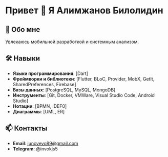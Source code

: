 # Привет 👋 Я Алимжанов Билолидин

## 🚀 Обо мне

Увлекаюсь мобильной разработкой и системным анализом.

## 🛠️ Навыки

- **Языки программирования**: [Dart]
- **Фреймворки и библиотеки**: [Flutter, BLoC, Provider, MobX, GetIt, SharedPreferences, Firebase]
- **Базы данных**: [PostgreSQL, MySQL, MongoDB]
- **Инструменты**: [Git, Docker, VMWare, Visual Studio Code, Android Studio]
- **Нотации**: [BPMN, IDEF0]
- **Диаграммы**: [UML, ER]

## 📫 Контакты

- **Email**: junovevo89@gmail.com
- **Telegram**: @invokis5
